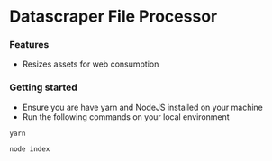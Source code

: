 # Datascraper File Processor

### Features

- Resizes assets for web consumption

### Getting started

- Ensure you are have yarn and NodeJS installed on your machine
- Run the following commands on your local environment

```
yarn
```
```
node index
```